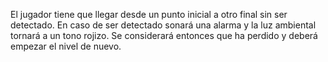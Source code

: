 El jugador tiene que llegar desde un punto inicial a otro final sin ser detectado. En caso de ser detectado sonará una alarma y la luz ambiental tornará a un tono rojizo. Se considerará entonces que ha perdido y deberá empezar el nivel de nuevo.
